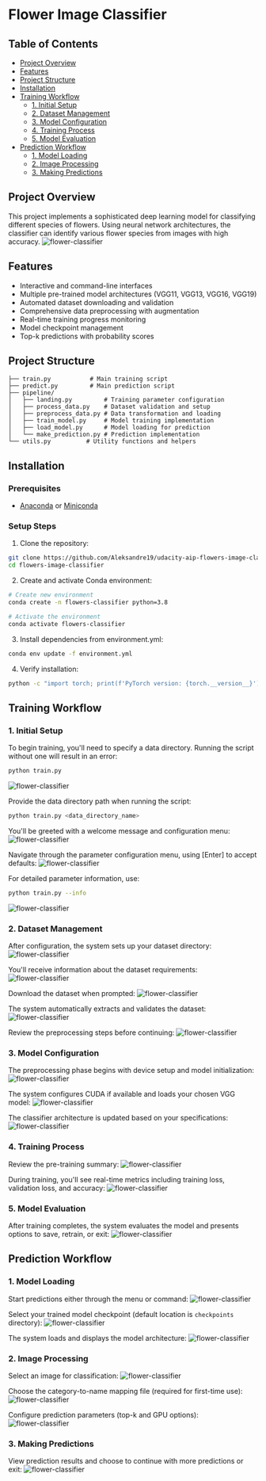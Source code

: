 # Flower Image Classifier

## Table of Contents
- [Project Overview](#project-overview)
- [Features](#features)
- [Project Structure](#project-structure)
- [Installation](#installation)
- [Training Workflow](#training-workflow)
  - [1. Initial Setup](#1-initial-setup)
  - [2. Dataset Management](#2-dataset-management)
  - [3. Model Configuration](#3-model-configuration)
  - [4. Training Process](#4-training-process)
  - [5. Model Evaluation](#5-model-evaluation)
- [Prediction Workflow](#prediction-workflow)
  - [1. Model Loading](#1-model-loading)
  - [2. Image Processing](#2-image-processing)
  - [3. Making Predictions](#3-making-predictions)

## Project Overview
This project implements a sophisticated deep learning model for classifying different species of flowers. Using neural network architectures, the classifier can identify various flower species from images with high accuracy.
![flower-classifier](screenshots/flowers_banner.webp)

## Features
- Interactive and command-line interfaces
- Multiple pre-trained model architectures (VGG11, VGG13, VGG16, VGG19)
- Automated dataset downloading and validation
- Comprehensive data preprocessing with augmentation
- Real-time training progress monitoring
- Model checkpoint management
- Top-k predictions with probability scores

## Project Structure
```
├── train.py           # Main training script
├── predict.py         # Main prediction script
├── pipeline/
│   ├── landing.py         # Training parameter configuration
│   ├── process_data.py    # Dataset validation and setup
│   ├── preprocess_data.py # Data transformation and loading
│   ├── train_model.py     # Model training implementation
│   ├── load_model.py      # Model loading for prediction
│   └── make_prediction.py # Prediction implementation
└── utils.py          # Utility functions and helpers
```

## Installation

### Prerequisites
- [Anaconda](https://www.anaconda.com/products/distribution) or [Miniconda](https://docs.conda.io/en/latest/miniconda.html)

### Setup Steps
1. Clone the repository:
```bash
git clone https://github.com/Aleksandre19/udacity-aip-flowers-image-classifier.git
cd flowers-image-classifier
```

2. Create and activate Conda environment:
```bash
# Create new environment
conda create -n flowers-classifier python=3.8

# Activate the environment
conda activate flowers-classifier
```

3. Install dependencies from environment.yml:
```bash
conda env update -f environment.yml
```

4. Verify installation:
```bash
python -c "import torch; print(f'PyTorch version: {torch.__version__}')"
```

## Training Workflow

### 1. Initial Setup
To begin training, you'll need to specify a data directory. Running the script without one will result in an error:
```bash
python train.py
```
![flower-classifier](screenshots/train_error.webp)

Provide the data directory path when running the script:
```bash
python train.py <data_directory_name>
```
You'll be greeted with a welcome message and configuration menu:
![flower-classifier](screenshots/welcome_message.webp)

Navigate through the parameter configuration menu, using [Enter] to accept defaults:
![flower-classifier](screenshots/configuration_menu.webp)

For detailed parameter information, use:
```bash
python train.py --info
```
![flower-classifier](screenshots/parameters_info.webp)

### 2. Dataset Management
After configuration, the system sets up your dataset directory:
![flower-classifier](screenshots/data_directory.webp)

You'll receive information about the dataset requirements:
![flower-classifier](screenshots/dataset_setup.webp)

Download the dataset when prompted:
![flower-classifier](screenshots/download_dataset.webp)

The system automatically extracts and validates the dataset:
![flower-classifier](screenshots/dataset_validation.webp)

Review the preprocessing steps before continuing:
![flower-classifier](screenshots/dataset_transform.webp)

### 3. Model Configuration
The preprocessing phase begins with device setup and model initialization:
![flower-classifier](screenshots/pre_training.webp)

The system configures CUDA if available and loads your chosen VGG model:
![flower-classifier](screenshots/original_classifier.webp)

The classifier architecture is updated based on your specifications:
![flower-classifier](screenshots/new_classifier.webp)

### 4. Training Process
Review the pre-training summary:
![flower-classifier](screenshots/pre_training_message.webp)

During training, you'll see real-time metrics including training loss, validation loss, and accuracy:
![flower-classifier](screenshots/training_loop.webp)

### 5. Model Evaluation
After training completes, the system evaluates the model and presents options to save, retrain, or exit:
![flower-classifier](screenshots/model_evaluation.webp)

## Prediction Workflow

### 1. Model Loading
Start predictions either through the menu or command:
![flower-classifier](screenshots/continue_with_prediction.webp)

Select your trained model checkpoint (default location is `checkpoints` directory):
![flower-classifier](screenshots/selecting_checkpoint.webp)

The system loads and displays the model architecture:
![flower-classifier](screenshots/load_vgg.webp)

### 2. Image Processing
Select an image for classification:
![flower-classifier](screenshots/select_image.webp)

Choose the category-to-name mapping file (required for first-time use):
![flower-classifier](screenshots/choose_cat_to_name.webp)

Configure prediction parameters (top-k and GPU options):
![flower-classifier](screenshots/prediction_questionary.webp)

### 3. Making Predictions
View prediction results and choose to continue with more predictions or exit:
![flower-classifier](screenshots/prediction_result.webp)